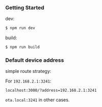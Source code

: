 ### Getting Started

dev:
```bash
$ npm run dev
```

build:
```bash
$ npm run build
```

### Default device address

simple route strategy:

For `192.168.2.1:3241`:
```
localhost:3000/?address=192.168.2.1:3241
```

`ota.local:3241` in other cases.